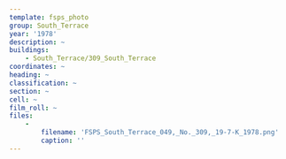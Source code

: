 ```yaml
---
template: fsps_photo
group: South_Terrace
year: '1978'
description: ~
buildings:
    - South_Terrace/309_South_Terrace
coordinates: ~
heading: ~
classification: ~
section: ~
cell: ~
film_roll: ~
files:
    -
        filename: 'FSPS_South_Terrace_049,_No._309,_19-7-K_1978.png'
        caption: ''
---
```


